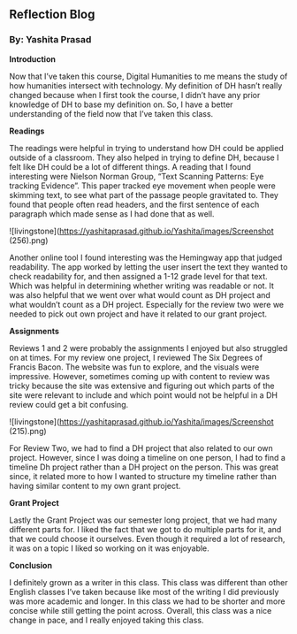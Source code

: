  ## Reflection Blog 
 
### By: Yashita Prasad


**Introduction** 

Now that I’ve taken this course, Digital Humanities to me means the study of how humanities intersect with technology. My definition of DH hasn’t really changed because when I first took the course, I didn’t have any prior knowledge of DH to base my definition on. So, I have a better understanding of the field now that I’ve taken this class. 

**Readings**

The readings were helpful in trying to understand how DH could be applied outside of a classroom. They also helped in trying to define DH, because I felt like DH could be a lot of different things.  A reading that I found interesting were Nielson Norman Group, “Text Scanning Patterns: Eye tracking Evidence”. This paper tracked eye movement when people were skimming text, to see what part of the passage people gravitated to. They found that people often read headers, and the first sentence of each paragraph which made sense as I had done that as well. 


![livingstone](https://yashitaprasad.github.io/Yashita/images/Screenshot (256).png)


Another online tool I found interesting was the Hemingway app that judged readability. The app worked by letting the user insert the text they wanted to check readability for, and then assigned a 1-12 grade level for that text. Which was helpful in determining whether writing was readable or not. It was also helpful that we went over what would count as DH project and what wouldn’t count as a DH project. Especially for the review two were we needed to pick out own project and have it related to our grant project. 

**Assignments**

Reviews 1 and 2 were probably the assignments I enjoyed but also struggled on at times. For my review one project, I reviewed The Six Degrees of Francis Bacon. The website was fun to explore, and the visuals were impressive. However, sometimes coming up with content to review was tricky because the site was extensive and figuring out which parts of the site were relevant to include and which point would not be helpful in a DH review could get a bit confusing. 

![livingstone](https://yashitaprasad.github.io/Yashita/images/Screenshot (215).png)

For Review Two, we had to find a DH project that also related to our own project. However, since I was doing a timeline on one person, I had to find a timeline Dh project rather than a DH project on the person. This was great since, it related more to how I wanted to structure my timeline rather than having similar content to my own grant project. 

**Grant Project**

Lastly the Grant Project was our semester long project, that we had many different parts for. I liked the fact that we got to do multiple parts for it, and that we could choose it ourselves. Even though it required a lot of research, it was on a topic I liked so working on it was enjoyable. 

**Conclusion**

I definitely grown as a writer in this class. This class was different than other English classes I’ve taken because like most of the writing I did previously was more academic and longer. In this class we had to be shorter and more concise while still getting the point across.  Overall, this class was a nice change in pace, and I really enjoyed taking this class.
